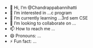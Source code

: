 - 👋 Hi, I’m @Chandrappabannihatti
- 👀 I’m interested in ...c program
- 🌱 I’m currently learning ...3rd sem CSE
- 💞️ I’m looking to collaborate on ...
- 📫 How to reach me ...
- 😄 Pronouns: ...
- ⚡ Fun fact: ...

<!---
Chandrappabannihatti/Chandrappabannihatti is a ✨ special ✨ repository because its `README.md` (this file) appears on your GitHub profile.
You can click the Preview link to take a look at your changes.
--->
